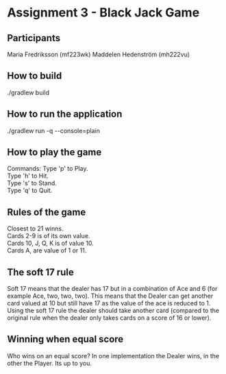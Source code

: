 # Assignment 3 - Black Jack Game

## Participants
Maria Fredriksson (mf223wk)
Maddelen Hedenström (mh222vu)

## How to build
./gradlew build

## How to run the application
./gradlew run -q --console=plain

## How to play the game
Commands:
Type 'p' to Play.<br>
Type 'h' to Hit.<br>
Type 's' to Stand.<br>
Type 'q' to Quit.<br>

## Rules of the game
Closest to 21 winns.<br>
Cards 2-9 is of its own value.<br>
Cards 10, J, Q, K is of value 10.<br>
Cards A, are value of 1 or 11.<br>

## The soft 17 rule
Soft 17 means that the dealer has 17 but in a combination of Ace and 6 (for example Ace, two, two, two). This means that the Dealer can get another card valued at 10 but still have 17 as the value of the ace is reduced to 1. Using the soft 17 rule the dealer should take another card (compared to the original rule when the dealer only takes cards on a score of 16 or lower).

## Winning when equal score
Who wins on an equal score? In one implementation the Dealer wins, in the other the Player. Its up to you.
